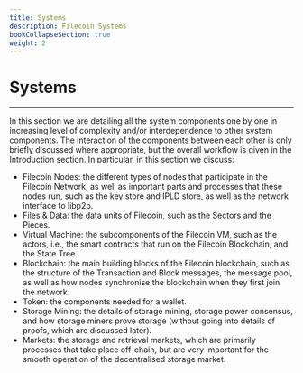 ```yaml
---
title: Systems
description: Filecoin Systems
bookCollapseSection: true
weight: 2
---
```


# Systems
---

In this section we are detailing all the system components one by one in increasing level of complexity and/or interdependence to other system components. The interaction of the components between each other is only briefly discussed where appropriate, but the overall workflow is given in the Introduction section. In particular, in this section we discuss:

- Filecoin Nodes: the different types of nodes that participate in the Filecoin Network, as well as important parts and processes that these nodes run, such as the key store and IPLD store, as well as the network interface to libp2p.
- Files & Data: the data units of Filecoin, such as the Sectors and the Pieces.
- Virtual Machine: the subcomponents of the Filecoin VM, such as the actors, i.e., the smart contracts that run on the Filecoin Blockchain, and the State Tree.
- Blockchain: the main building blocks of the Filecoin blockchain, such as the structure of the Transaction and Block messages, the message pool,  as well as how nodes synchronise the blockchain when they first join the network.
- Token: the components needed for a wallet.
- Storage Mining: the details of storage mining, storage power consensus, and how storage miners prove storage (without going into details of proofs, which are discussed later).
- Markets: the storage and retrieval markets, which are primarily processes that take place off-chain, but are very important for the smooth operation of the decentralised storage market.
